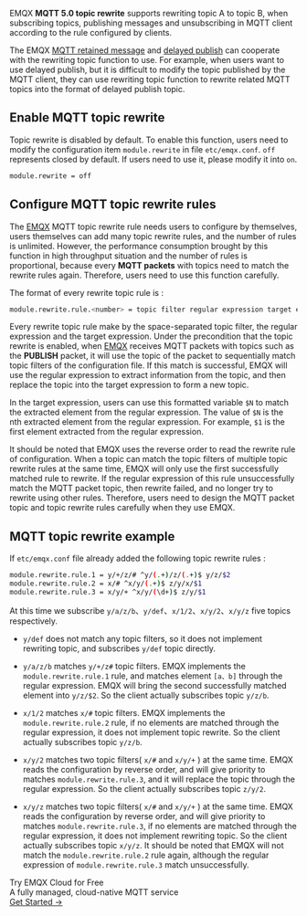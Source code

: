EMQX **MQTT 5.0 topic rewrite** supports rewriting topic A to topic B,  when subscribing topics, publishing messages and unsubscribing in MQTT client according to the rule configured by clients.

The EMQX  [MQTT retained message](https://docs.emqx.io/broker/latest/en/advanced/retained.html) and  [delayed publish](https://docs.emqx.io/broker/latest/en/advanced/delay-publish.html) can cooperate with the rewriting topic function to use. For example, when users want to use delayed publish, but it is difficult to modify the topic published by the MQTT client, they can use rewriting topic function to rewrite related MQTT topics into the format of delayed publish topic. 

## Enable MQTT topic rewrite

Topic rewrite is disabled by default. To enable this function, users need to modify the configuration item  `module.rewrite`  in file `etc/emqx.conf`.  `off` represents closed by default. If users need to use it, please modify it into  `on`.

```bash
module.rewrite = off
```

## Configure MQTT topic rewrite rules

The [EMQX](https://www.emqx.com/en) MQTT topic rewrite rule needs users to configure by themselves, users themselves can add many topic rewrite rules, and the number of rules is unlimited. However, the performance consumption brought by this function in high throughput situation and the number of rules is proportional, because every **MQTT packets** with topics need to match the  rewrite rules again. Therefore, users need to use this function carefully. 

The format of every rewrite topic rule is :

```bash
module.rewrite.rule.<number> = topic filter regular expression target expression
```

Every rewrite topic rule make by the space-separated topic filter, the regular expression and the target expression. Under the precondition that the topic rewrite is enabled, when [EMQX](https://www.emqx.com/en) receives MQTT packets with topics such as the **PUBLISH** packet, it will use the topic of the packet to sequentially match topic filters of the configuration file. If this match is successful, EMQX will use the regular expression to extract information from the topic, and then replace the topic into the target expression to form a new topic.

In the target expression, users can use this formatted variable `$N` to match the extracted element from the regular expression. The value of `$N` is the nth extracted element from the regular expression. For example, `$1` is the first element extracted from the regular expression. 

It should be noted that EMQX uses the reverse order to read the rewrite rule of configuration. When a topic can match the topic filters of multiple topic rewrite rules at the same time, EMQX will only use the first successfully matched rule to rewrite. If the regular expression of this rule unsuccessfully match the MQTT packet topic, then rewrite failed, and no longer try to rewrite using other rules. Therefore, users need to design the MQTT packet topic and topic rewrite rules carefully when they use EMQX.

## MQTT topic rewrite example

If `etc/emqx.conf` file already added the following topic rewrite rules : 

```bash
module.rewrite.rule.1 = y/+/z/# ^y/(.+)/z/(.+)$ y/z/$2
module.rewrite.rule.2 = x/# ^x/y/(.+)$ z/y/x/$1
module.rewrite.rule.3 = x/y/+ ^x/y/(\d+)$ z/y/$1
```

At this time we subscribe `y/a/z/b`、`y/def`、`x/1/2`、`x/y/2`、`x/y/z` five topics respectively.

+ `y/def` does not match any topic filters, so it does not implement rewriting topic, and subscribes `y/def` topic directly.

+ `y/a/z/b` matches `y/+/z#` topic filters. EMQX implements the `module.rewrite.rule.1` rule, and matches element `[a、b]` through the regular expression. EMQX will bring the second successfully matched element into `y/z/$2`. So the client actually subscribes topic `y/z/b`.

+ `x/1/2` matches `x/#` topic filters. EMQX implements the  `module.rewrite.rule.2` rule, if no elements are matched through the regular expression, it does not implement topic rewrite. So the client actually subscribes topic `y/z/b`. 

+ `x/y/2` matches two topic filters( `x/#` and `x/y/+` ) at the same time. EMQX reads the configuration by reverse order, and will give priority to matches `module.rewrite.rule.3`, and it will replace the topic through the regular expression. So the client actually subscribes topic `z/y/2`. 

+ `x/y/z` matches two topic filters( `x/#` and `x/y/+` ) at the same time. EMQX reads the configuration by reverse order, and will give priority to matches `module.rewrite.rule.3`, if no elements are matched through the regular expression, it does not implement rewriting topic. So the client actually subscribes topic `x/y/z`. It should be noted that EMQX will not match the `module.rewrite.rule.2` rule again, although the regular expression of `module.rewrite.rule.3` match unsuccessfully.


<section class="promotion">
    <div>
        Try EMQX Cloud for Free
        <div class="is-size-14 is-text-normal has-text-weight-normal">A fully managed, cloud-native MQTT service</div>
    </div>
    <a href="https://www.emqx.com/en/signup?continue=https://cloud-intl.emqx.com/console/deployments/0?oper=new" class="button is-gradient px-5">Get Started →</a>
</section>
